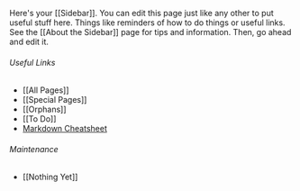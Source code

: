 Here's your [[Sidebar]]. You can edit this page just like any other to put useful stuff here. Things like reminders of how to do things or useful links. See the [[About the Sidebar]] page for tips and information. Then, go ahead and edit it.

###### Useful Links ######
* [[All Pages]]
* [[Special Pages]]
* [[Orphans]]
* [[To Do]]
* [Markdown Cheatsheet](https://github.com/adam-p/markdown-here/wiki/Markdown-Cheatsheet)

###### Maintenance ######
* [[Nothing Yet]]

